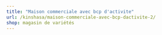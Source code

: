 ```yaml
---
title: "Maison commerciale avec bcp d'activite"
url: /kinshasa/maison-commerciale-avec-bcp-dactivite-2/
shop: magasin de variétés
---
```

